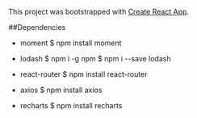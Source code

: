 This project was bootstrapped with [Create React App](https://github.com/facebookincubator/create-react-app).

##Dependencies
- moment
$ npm install moment

- lodash
$ npm i -g npm
$ npm i --save lodash

- react-router
$ npm install react-router

- axios
$ npm install axios

- recharts
$ npm install recharts
